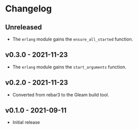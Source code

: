# Changelog

## Unreleased

- The `erlang` module gains the `ensure_all_started` function.

## v0.3.0 - 2021-11-23

- The `erlang` module gains the `start_arguments` function.

## v0.2.0 - 2021-11-23

- Converted from rebar3 to the Gleam build tool.

## v0.1.0 - 2021-09-11

- Initial release
